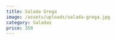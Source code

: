 ```yaml
---
title: Salada Grega
image: /assets/uploads/salada-grega.jpg
category: Saladas
price: 350
---
```


